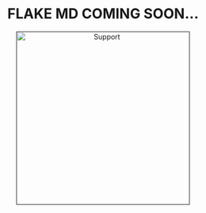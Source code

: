 <h1 align="center">    FLAKE MD COMING SOON...
</h1>
<p align="center"> 
  
</p>
<p align="center">
  <a href="">
    <img alt=Support height="350" src="[https://i.imgur.com/CUnggUV.jpeg"> 
    </p>
